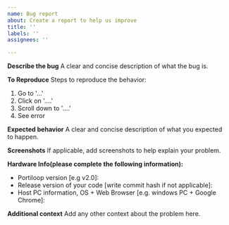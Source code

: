 ```yaml
---
name: Bug report
about: Create a report to help us improve
title: ''
labels: ''
assignees: ''

---
```


**Describe the bug**
A clear and concise description of what the bug is.

**To Reproduce**
Steps to reproduce the behavior:
1. Go to '...'
2. Click on '....'
3. Scroll down to '....'
4. See error

**Expected behavior**
A clear and concise description of what you expected to happen.

**Screenshots**
If applicable, add screenshots to help explain your problem.

**Hardware Info(please complete the following information):**
 - Portiloop version [e.g v2.0]: 
 - Release version of your code [write commit hash if not applicable]:
 - Host PC information, OS + Web Browser [e.g. windows PC + Google Chrome]:

**Additional context**
Add any other context about the problem here.
